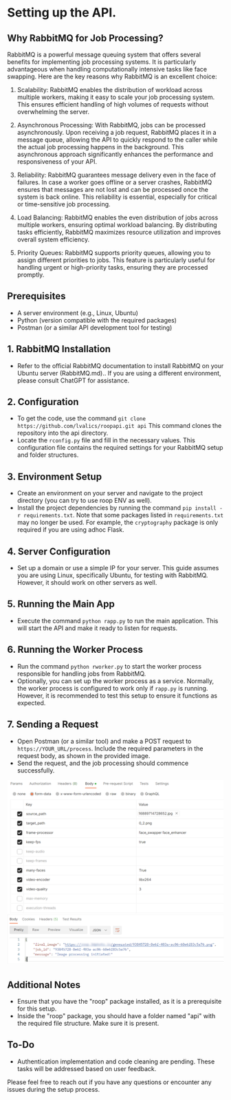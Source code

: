# Setting up the API.

## Why RabbitMQ for Job Processing?
RabbitMQ is a powerful message queuing system that offers several benefits for implementing job processing systems. It is particularly advantageous when handling computationally intensive tasks like face swapping. Here are the key reasons why RabbitMQ is an excellent choice:

1. Scalability: RabbitMQ enables the distribution of workload across multiple workers, making it easy to scale your job processing system. This ensures efficient handling of high volumes of requests without overwhelming the server.

2. Asynchronous Processing: With RabbitMQ, jobs can be processed asynchronously. Upon receiving a job request, RabbitMQ places it in a message queue, allowing the API to quickly respond to the caller while the actual job processing happens in the background. This asynchronous approach significantly enhances the performance and responsiveness of your API.

3. Reliability: RabbitMQ guarantees message delivery even in the face of failures. In case a worker goes offline or a server crashes, RabbitMQ ensures that messages are not lost and can be processed once the system is back online. This reliability is essential, especially for critical or time-sensitive job processing.

4. Load Balancing: RabbitMQ enables the even distribution of jobs across multiple workers, ensuring optimal workload balancing. By distributing tasks efficiently, RabbitMQ maximizes resource utilization and improves overall system efficiency.

5. Priority Queues: RabbitMQ supports priority queues, allowing you to assign different priorities to jobs. This feature is particularly useful for handling urgent or high-priority tasks, ensuring they are processed promptly.

## Prerequisites
- A server environment (e.g., Linux, Ubuntu)
- Python (version compatible with the required packages)
- Postman (or a similar API development tool for testing)

## 1. RabbitMQ Installation
- Refer to the official RabbitMQ documentation to install RabbitMQ on your Ubuntu server (RabbitMQ.md).. If you are using a different environment, please consult ChatGPT for assistance.

## 2. Configuration
- To get the code, use the command ```git clone https://github.com/lvalics/roopapi.git api``` This command clones the repository into the api directory.
- Locate the `rconfig.py` file and fill in the necessary values. This configuration file contains the required settings for your RabbitMQ setup and folder structures.

## 3. Environment Setup
- Create an environment on your server and navigate to the project directory (you can try to use roop ENV as well).
- Install the project dependencies by running the command `pip install -r requirements.txt`. Note that some packages listed in `requirements.txt` may no longer be used. For example, the `cryptography` package is only required if you are using adhoc Flask.

## 4. Server Configuration
- Set up a domain or use a simple IP for your server. This guide assumes you are using Linux, specifically Ubuntu, for testing with RabbitMQ. However, it should work on other servers as well.

## 5. Running the Main App
- Execute the command `python rapp.py` to run the main application. This will start the API and make it ready to listen for requests.

## 6. Running the Worker Process
- Run the command `python rworker.py` to start the worker process responsible for handling jobs from RabbitMQ.
- Optionally, you can set up the worker process as a service. Normally, the worker process is configured to work only if `rapp.py` is running. However, it is recommended to test this setup to ensure it functions as expected.

## 7. Sending a Request
- Open Postman (or a similar tool) and make a POST request to `https://YOUR_URL/process`. Include the required parameters in the request body, as shown in the provided image.
- Send the request, and the job processing should commence successfully.

![Image Description](upload/postman.png)
![Image Description](upload/postman_answers.png)

## Additional Notes
- Ensure that you have the "roop" package installed, as it is a prerequisite for this setup.
- Inside the "roop" package, you should have a folder named "api" with the required file structure. Make sure it is present.

## To-Do
- Authentication implementation and code cleaning are pending. These tasks will be addressed based on user feedback.

Please feel free to reach out if you have any questions or encounter any issues during the setup process.
